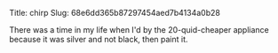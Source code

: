 Title: chirp
Slug: 68e6dd365b87297454aed7b4134a0b28

There was a time in my life when I'd by the 20-quid-cheaper appliance because it was silver and not black, then paint it.
